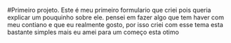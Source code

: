 #Primeiro projeto.
Este é meu primeiro formulario que criei pois queria explicar um pouquinho sobre ele.
pensei em fazer algo que tem haver com meu contiano e que eu realmente gosto, por isso criei com esse tema 
esta bastante simples mais eu amei para um começo esta otimo
